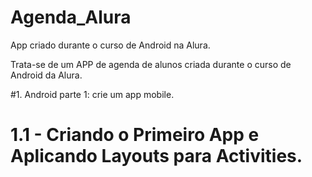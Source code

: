 # Agenda_Alura
App criado durante o curso de Android na Alura.

Trata-se de um APP de agenda de alunos criada durante o curso de Android da Alura.

  #1. Android parte 1: crie um app mobile.
   <h1> 1.1 - Criando o Primeiro App e Aplicando Layouts para Activities.<h1>
